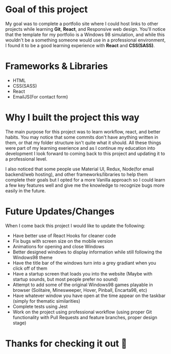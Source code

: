 # Goal of this project

My goal was to complete a portfolio site where I could host links to other projects while learning **Git**, **React**, and Responsive
web design. You'll notice that the template for my portfolio is a Windows 98 simulation, and while this wouldn't be a something
someone would use in a professional environment, I found it to be a good learning experience with **React** and **CSS(SASS)**.

# Frameworks & Libraries

- HTML
- CSS(SASS)
- React
- EmailJS(For contact form)

# Why I built the project this way

The main purpose for this project was to learn workflow, react, and better habits. You may notice that some commits don't have anything written
in them, or that my folder structure isn't quite what it should. All these things were part of my learning exerience and as I continue my education
into development I look forward to coming back to this project and updating it to a professional level.

I also noticed that some people use Material UI, Redux, Node(for email backend/web hosting), and other frameworks/libraries to help them complete
their goals but I opted for a more Vanilla approach so I could learn a few key features well and give me the knowledge to recognize bugs more
easily in the future.

# Future Updates/Changes

When I come back this project I would like to update the following:

- Have better use of React Hooks for cleaner code
- Fix bugs with screen size on the mobile version
- Animations for opening and close Windows
- Better designed windows to display information while still following the Windows98 theme
- Have the title bar of the windows turn into a grey gradiant when you click off of them
- Have a startup screen that loads you into the website (Maybe with startup sounds, but most people prefer no sound)
- Attempt to add some of the original Windows98 games playable in browser (Solitaire, Minesweeper, Hover, Pinball, Encarta98, etc)
- Have whatever window you have open at the time appear on the taskbar (simply for thematic similarities)
- Complete tests using Jest
- Work on the project using professional workflow (using proper Git functionality with Pull Requests and feature branches, proper design stage)

# Thanks for checking it out :wave:
